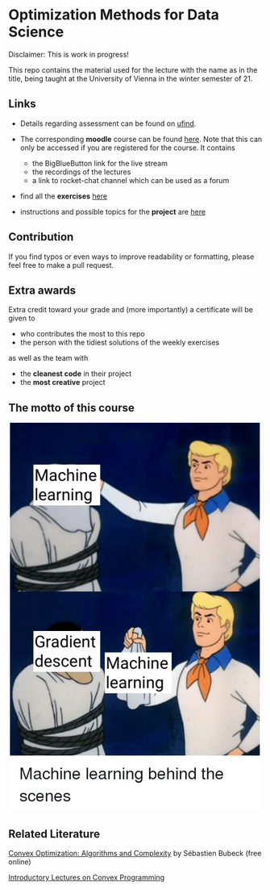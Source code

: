 # Optimization Methods for Data Science

Disclaimer: This is work in progress!

This repo contains the material used for the lecture with the name as in the title, being taught at the University of Vienna in the winter semester of 21.


## Links

- Details regarding assessment can be found on [ufind](https://ufind.univie.ac.at/en/course.html?lv=053612&semester=2021W).
- The corresponding **moodle** course can be found [here](https://moodle.univie.ac.at/course/view.php?id=264643).
  Note that this can only be accessed if you are registered for the course. It contains
  + the BigBlueButton link for the live stream
  + the recordings of the lectures
  + a link to rocket-chat channel which can be used as a forum

- find all the **exercises** [here](https://github.com/AxelBohm/optimization-for-DS-lecture/tree/main/exercises)
- instructions and possible topics for the **project** are [here](https://github.com/AxelBohm/optimization-for-DS-lecture/tree/main/project)

## Contribution

If you find typos or even ways to improve readability or formatting, please feel free to make a pull request. 


## Extra awards

Extra credit toward your grade and (more importantly) a certificate will be given to

- who contributes the most to this repo
- the person with the tidiest solutions of the weekly exercises

as well as the team with

- the **cleanest code** in their project
- the **most creative** project

## The motto of this course

<p align="center">
  <img src="memes/gradient_descent_meme.png" />
</p>


## Related Literature


[Convex Optimization: Algorithms and Complexity](https://arxiv.org/pdf/1405.4980.pdf) by Sébastien Bubeck (free online)

[Introductory Lectures on Convex Programming](https://citeseerx.ist.psu.edu/viewdoc/download?doi=10.1.1.693.855&rep=rep1&type=pdf)